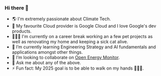 ### Hi there 👋

- 🌎 I'm extremely passionate about Climate Tech.
- 🔭 My favourite Cloud provider is Google Cloud and I love Google's dev products.
- 👩🏻‍🔬 I'm currently on a career break working an a few pet projects as well as renovating my home and keeping a sick cat alive.
- 🌱 I’m currently learning Engineering Strategy and AI fundamentals and applications amongst other things.
- 👯 I’m looking to collaborate on [Open Energy Monitor](https://github.com/openenergymonitor).
- 💬 Ask me about any of the above.
- ⚡ Fun fact: My 2025 goal is to be able to walk on my hands 🤸🏻‍♀️.

